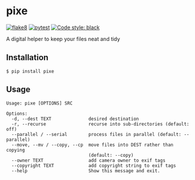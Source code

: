 # pixe
[![flake8](https://github.com/ithuna/pixe/actions/workflows/flake8.yml/badge.svg)](https://github.com/ithuna/pixe/actions/workflows/flake8.yml) [![pytest](https://github.com/ithuna/pixe/actions/workflows/pytest.yml/badge.svg)](https://github.com/ithuna/pixe/actions/workflows/pytest.yml) [![Code style: black](https://img.shields.io/badge/code%20style-black-000000.svg)](https://github.com/psf/black)

A digital helper to keep your files neat and tidy

## Installation
`$ pip install pixe`

## Usage
```
Usage: pixe [OPTIONS] SRC

Options:
  -d, --dest TEXT              desired destination
  -r, --recurse                recurse into sub-directories (default: off)
  --parallel / --serial        process files in parallel (default: --parallel)
  --move, --mv / --copy, --cp  move files into DEST rather than copying
                               (default: --copy)
  --owner TEXT                 add camera owner to exif tags
  --copyright TEXT             add copyright string to exif tags
  --help                       Show this message and exit.
```
